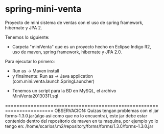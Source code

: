 spring-mini-venta
=================

Proyecto de mini sistema de ventas con el uso de spring framework, hibernate y JPA 2.


Tenemos lo siguiente:

- Carpeta "miniVenta" que es un proyecto hecho en Eclipse Indigo R2, uso de maven, spring framework, hibernate y JPA 2.0.
	
Para ejecutar lo primero: 
* Run as -> Maven install
* y finalmente: Run as -> Java application (com.mini.venta.launch.SpringLauncher)

- Tenemos un script para la BD en MySQL, el archivo MiniVenta20130311.sql

=======================================================================
OBSERVACION: Quizas tengan problemas con el jar forms-1.3.0.jar(algo asi como que no lo encuentra), este jar debe estar contenido dentro del repositorio de maven en tu maquina, por ejemplo yo lo tengo en:
/home/scarlos/.m2/repository/forms/forms/1.3.0/forms-1.3.0.jar
